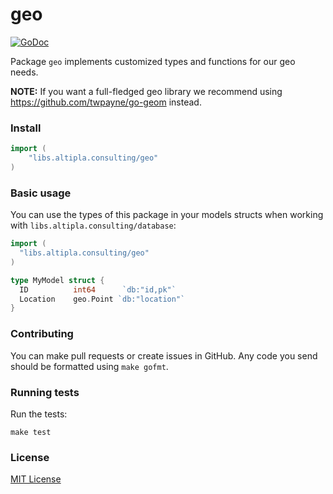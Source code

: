 
# geo

[![GoDoc](https://godoc.org/libs.altipla.consulting/geo?status.svg)](https://godoc.org/libs.altipla.consulting/geo)

Package `geo` implements customized types and functions for our geo needs.

**NOTE:** If you want a full-fledged geo library we recommend using https://github.com/twpayne/go-geom instead.


### Install

```go
import (
	"libs.altipla.consulting/geo"
)
```


### Basic usage

You can use the types of this package in your models structs when working with `libs.altipla.consulting/database`:

```go
import (
  "libs.altipla.consulting/geo"
)

type MyModel struct {
  ID          int64      `db:"id,pk"`
  Location    geo.Point `db:"location"`
}
```


### Contributing

You can make pull requests or create issues in GitHub. Any code you send should be formatted using ```make gofmt```.


### Running tests

Run the tests:

```shell
make test
```


### License

[MIT License](../LICENSE)
